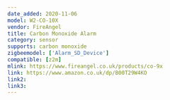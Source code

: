 ```yaml
---
date_added: 2020-11-06
model: W2-CO-10X
vendor: FireAngel
title: Carbon Monoxide Alarm
category: sensor
supports: carbon monoxide
zigbeemodel: ['Alarm_SD_Device']
compatible: [z2m]
mlink: https://www.fireangel.co.uk/products/co-9x
link: https://www.amazon.co.uk/dp/B00T29W4KO
link2: 
link3: 
---
```


